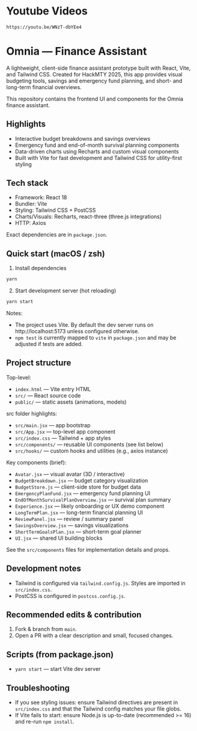 # Youtube Videos

```bash
https://youtu.be/WNzT-dbYEe4
```

# Omnia — Finance Assistant

A lightweight, client-side finance assistant prototype built with React, Vite, and Tailwind CSS. Created for HackMTY 2025, this app provides visual budgeting tools, savings and emergency fund planning, and short- and long-term financial overviews.

This repository contains the frontend UI and components for the Omnia finance assistant.

## Highlights

- Interactive budget breakdowns and savings overviews
- Emergency fund and end-of-month survival planning components
- Data-driven charts using Recharts and custom visual components
- Built with Vite for fast development and Tailwind CSS for utility-first styling

## Tech stack

- Framework: React 18
- Bundler: Vite
- Styling: Tailwind CSS + PostCSS
- Charts/Visuals: Recharts, react-three (three.js integrations)
- HTTP: Axios

Exact dependencies are in `package.json`.

## Quick start (macOS / zsh)

1. Install dependencies

```bash
yarn
```

2. Start development server (hot reloading)

```bash
yarn start
```

Notes:

- The project uses Vite. By default the dev server runs on http://localhost:5173 unless configured otherwise.
- `npm test` is currently mapped to `vite` in `package.json` and may be adjusted if tests are added.

## Project structure

Top-level:

- `index.html` — Vite entry HTML
- `src/` — React source code
- `public/` — static assets (animations, models)

src folder highlights:

- `src/main.jsx` — app bootstrap
- `src/App.jsx` — top-level app component
- `src/index.css` — Tailwind + app styles
- `src/components/` — reusable UI components (see list below)
- `src/hooks/` — custom hooks and utilities (e.g., axios instance)

Key components (brief):

- `Avatar.jsx` — visual avatar (3D / interactive)
- `BudgetBreakdown.jsx` — budget category visualization
- `BudgetStore.js` — client-side store for budget data
- `EmergencyPlanFund.jsx` — emergency fund planning UI
- `EndOfMonthSurvivalPlanOverview.jsx` — survival plan summary
- `Experience.jsx` — likely onboarding or UX demo component
- `LongTermPlan.jsx` — long-term financial planning UI
- `ReviewPanel.jsx` — review / summary panel
- `SavingsOverview.jsx` — savings visualizations
- `ShortTermGoalsPlan.jsx` — short-term goal planner
- `UI.jsx` — shared UI building blocks

See the `src/components` files for implementation details and props.

## Development notes

- Tailwind is configured via `tailwind.config.js`. Styles are imported in `src/index.css`.
- PostCSS is configured in `postcss.config.js`.

## Recommended edits & contribution

1. Fork & branch from `main`.
2. Open a PR with a clear description and small, focused changes.

## Scripts (from package.json)

- `yarn start` — start Vite dev server

## Troubleshooting

- If you see styling issues: ensure Tailwind directives are present in `src/index.css` and that the Tailwind config matches your file globs.
- If Vite fails to start: ensure Node.js is up-to-date (recommended >= 16) and re-run `npm install`.
